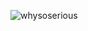 ![whysoserious](https://user-images.githubusercontent.com/30603669/42334754-c7d60e70-809b-11e8-83b6-23cc29017b1e.png)
